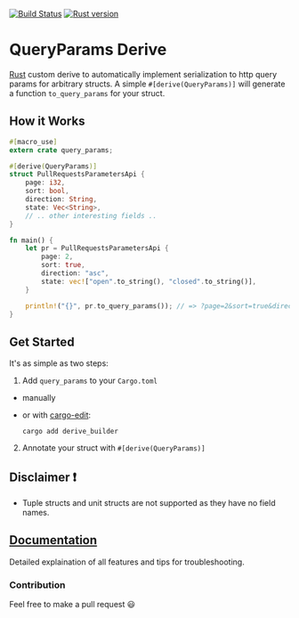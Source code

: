 [![Build Status](https://travis-ci.org/NotBad4U/query_params.svg?branch=master)](https://travis-ci.org/NotBad4U/query_params)
[![Rust version]( https://img.shields.io/badge/rust-stable-blue.svg)]()


# QueryParams Derive

[Rust][rust] custom derive to automatically implement serialization to http query params for arbitrary structs. A simple `#[derive(QueryParams)]` will generate a function `to_query_params` for your struct.

## How it Works

```rust
#[macro_use]
extern crate query_params;

#[derive(QueryParams)]
struct PullRequestsParametersApi {
    page: i32,
    sort: bool,
    direction: String,
    state: Vec<String>,
    // .. other interesting fields ..
} 

fn main() {
    let pr = PullRequestsParametersApi {
        page: 2,
        sort: true,
        direction: "asc",
        state: vec!["open".to_string(), "closed".to_string()],
    }

    println!("{}", pr.to_query_params()); // => ?page=2&sort=true&direction=asc&state=open,closed
}
```

## Get Started

It's as simple as two steps:

1. Add `query_params` to your `Cargo.toml` 
  * manually 

  * or with [cargo-edit](https://github.com/killercup/cargo-edit):
  
    `cargo add derive_builder`

2. Annotate your struct with `#[derive(QueryParams)]`

## Disclaimer :exclamation:

* Tuple structs and unit structs are not supported as they have no field names.

## [Documentation][doc]

Detailed explaination of all features and tips for troubleshooting.

### Contribution

Feel free to make a pull request :smiley:

[doc]: https://docs.rs/query_params
[rust]: https://www.rust-lang.org/